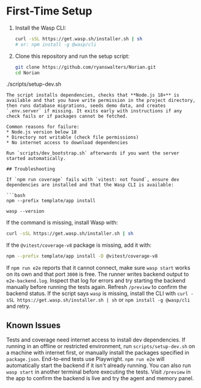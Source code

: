 # First-Time Setup

1. Install the Wasp CLI:
   ```bash
   curl -sSL https://get.wasp.sh/installer.sh | sh
   # or: npm install -g @wasp/cli
   ```
2. Clone this repository and run the setup script:
   ```bash
   git clone https://github.com/ryanswalters/Norian.git
   cd Norian
  ./scripts/setup-dev.sh
  ```
The script installs dependencies, checks that **Node.js 18+** is available and that you have write permission in the project directory, then runs database migrations, seeds demo data, and creates `.env.server` if missing. It exits early with instructions if any check fails or if packages cannot be fetched.

Common reasons for failure:
* Node.js version below 18
* Directory not writable (check file permissions)
* No internet access to download dependencies

Run `scripts/dev_bootstrap.sh` afterwards if you want the server started automatically.

## Troubleshooting

If `npm run coverage` fails with `vitest: not found`, ensure dev dependencies are installed and that the Wasp CLI is available:

```bash
npm --prefix template/app install

wasp --version
```
If the command is missing, install Wasp with:
```bash
curl -sSL https://get.wasp.sh/installer.sh | sh
```

If the `@vitest/coverage-v8` package is missing, add it with:

```bash
npm --prefix template/app install -D @vitest/coverage-v8
```

If `npm run e2e` reports that it cannot connect, make sure `wasp start` works on its own and that port `3000` is free. The runner writes backend output to `e2e-backend.log`. Inspect that log for errors and try starting the backend manually before running the tests again. Refresh `/preview` to confirm the backend status.
If the script says `wasp` is missing, install the CLI with `curl -sSL https://get.wasp.sh/installer.sh | sh` or `npm install -g @wasp/cli` and retry.

## Known Issues

Tests and coverage need internet access to install dev dependencies. If running in an offline or restricted environment, run `scripts/setup-dev.sh` on a machine with internet first, or manually install the packages specified in `package.json`.
End-to-end tests use Playwright. `npm run e2e` will automatically start the backend if it isn't already running. You can also run `wasp start` in another terminal before executing the tests.
Visit `/preview` in the app to confirm the backend is live and try the agent and memory panel.
